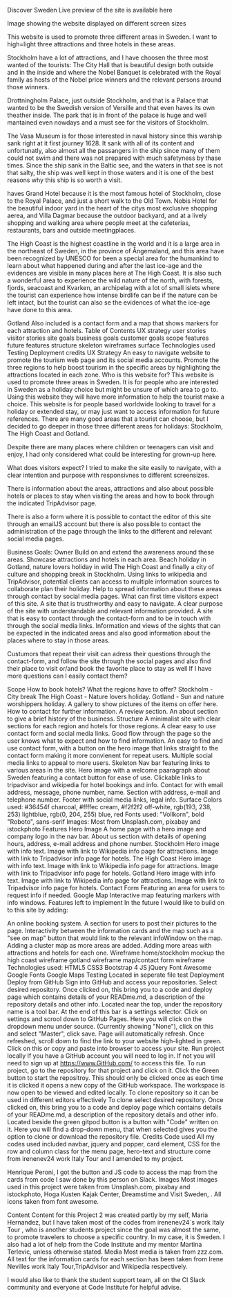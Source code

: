 Discover Sweden
Live preview of the site is available here

Image showing the website displayed on different screen sizes

This website is used to promote three different areas in Sweden. I want to high=light three attractions and three hotels in these areas.

Stockholm  have a lot of attractions, and I have choosen the three most wanted of the tourists:
The City Hall that is beautiful design both outside and in the inside and where the Nobel Banquet is celebrated with the Royal family as hosts of the Nobel price winners and the relevant persons around those winners.

Drottningholm Palace, just outside Stockholm, and that is a Palace that wanted to be the Swedish version of Versille and that even haves its own theather inside. The park that is in front of the palace is huge and well mantained even nowdays and a must see for the visitors of Stockholm.

The Vasa Museum is for those interested in naval history since this warship sank right at it first journey 1628. It sank with all of its content and unfortunatly, also almost all the passangers in the ship since many of them could not swim and there was not prepared with much safetyness by thase times. Since the ship sank in the Baltic see, and the waters in that see is not that salty, the ship was well kept in those waters and it is one of the best reasons why this ship is so worth a visit. 

haves Grand Hotel because it is the most famous hotel of Stockholm, close to the Royal Palace, and just a short walk to the Old Town. Nobis Hotel for the beautiful indoor yard in the heart of the citys most exclusive shopping aerea, and Villa Dagmar because the outdoor backyard, and at a lively shopping and walking area where people meet at the cafeterias, restaurants, bars and outside meetingplaces.

The High Coast is the highest coastline in the world and it is a large area in the northeast of Sweden, in the province of Ångemaland, and this area have been recognized by UNESCO for been a special area for the humankind to learn about what happened during and after the last ice-age and the evidences are visible in many places here at The High Coast. It is also such a wonderful area to experience the wild nature of the north, with forests, fjords, seacoast and Kvarken, an archipelag with a lot of small islets where the tourist can experience how intense birdlife can be if the nature can be left intact, but the tourist can also se the evidences of what the ice-age have done to this area. 

Gotland
Also included is a contact form and a map that shows markers for each attraction and hotels.
Table of Contents
UX
strategy
user stories
visitor stories
site goals
business goals
customer goals
scope
features
future features
structure
skeleton
wireframes
surface
Technologies used
Testing
Deployment
credits
UX
Strategy
An easy to navigate website to promote the tourism web page and its social media accounts.
Promote the three regions to help boost tourism in the specific areas by highlighting the attractions located in each zone.
Who is this website for?
This website is used to promote three areas in Sweden. It is for people who are interested in Sweden as a holiday choice but might be unsure of which area to go to. Using this website they will have more information to help the tourist make a choice.
This website is for people based worldwide looking to travel for a holiday or extended stay, or may just want to access information for future references.
There are many good areas that a tourist can choose, but I decided to go deeper in those three different areas for holidays: Stockholm, The High Coast and Gotland.

Despite there are many places where children or teenagers can visit and enjoy, I had only considered what   could be interesting for grown-up here.

What does visitors expect? I tried to make the site easily to navigate, with a clear intention and purpose with responsivnes to different screensizes.

There is information about the areas, attractions and also about possible hotels or places to stay when visiting the areas and how to book through the indicated TripAdvisor page. 

There is also a form where it is possible to contact the editor of this site through an emailJS account but there is also possible to contact the administration of the page through the links to the different and relevant social media pages.

Business Goals:
Owner
Build on and extend the awareness around these areas.
Showcase attractions and hotels in each area.
Beach holiday in Gotland, nature lovers holiday in wild The High Coast and finally a city of culture and shopping break in Stockholm.
Using links to wikipedia and TripAdvisor, potential clients can access to multiple information sources to collaborate plan their holiday.
Help to spread information about these areas through contact by social media pages.
What can first time visitors expect of this site.
A site that is trusthworthy and easy to navigate.
A clear purpose of the site with understandable and relevant information provided. A site that is easy to contact through the contact-form  and to be in touch with through the social media links.
Information and views of the sights that can be expected in the indicated areas and also good information about the places where to stay in those areas.

Custumors that repeat their visit can adress their questions through the contact-form, and follow the site through the social pages and also find their place to visit or/and book the favorite place to stay as well
If I have more questions can I easily contact them?

Scope
How to book hotels?
What the regions have to offer?
Stockholm - City break
The High Coast - Nature lovers holiday.
Gotland - Sun and nature worshippers holiday.
A gallery to show pictures of the items on offer here.
How to contact for further information.
A review section.
An about section to give a brief history of the business.
Structure
A minimalist site with clear sections for each region and hotels for those regions.
A clear easy to use contact form and social media links.
Good flow through the page so the user knows what to expect and how to find information.
An easy to find and use contact form, with a button on the hero image that links straight to the contact form making it more convienent for repeat users.
Multiple social media links to appeal to more users.
Skeleton
Nav bar featuring links to various areas in the site.
Hero image with a welcome paaragraph about Sweden featuring a contact button for ease of use.
Clickable links to tripadvisor and wikipedia for hotel bookings and info.
Contact for with email address, message, phone number, name.
Section with address, e-mail and telephone number.
Footer with social media links, legal info.
Surface
Colors used:
#36454f charcoal,
#ffffec cream,
#f2f2f2 off-white,
rgb(193, 238, 253) lightblue,
rgb(0, 204, 255) blue,
red
Fonts used:
"Vollkorn", bold
"Roboto", sans-serif
Images:
Most from Unsplash.com, pixabay and istockphoto
Features
Hero Image
A home page with a hero image and company logo in the nav bar.
About us section with details of opening hours, address, e-mail address and phone number.
Stockholm
Hero image with info text.
Image with link to Wikipedia info page for attractions.
Image with link to Tripadvisor info page for hotels.
The High Coast
Hero image with info text.
Image with link to Wikipedia info page for attractions.
Image with link to Tripadvisor info page for hotels.
Gotland
Hero image with info text.
Image with link to Wikipedia info page for attractions.
Image with link to Tripadvisor info page for hotels.
Contact Form
Featuring an area for users to request info if needed.
Google Map
Interactive map featuring markers with info windows.
Features left to implement
In the future I would like to build on to this site by adding:

An online booking system.
A section for users to post their pictures to the page.
Interactivity between the information cards and the map such as a "see on map" button that would link to the relevant infoWindow on the map.
Adding a cluster map as more areas are added.
Adding more areas with attractions and hotels for each one.
Wireframe
home/stockholm mockup
the high coast wireframe
gotland wireframe
map/contact form wireframe
Technologies used:
HTML5
CSS3
Bootstrap 4
JS
jQuery
Font Awesome
Google Fonts
Google Maps
Testing
Located in seperate file test
Deployment
Deploy from GitHub
Sign into GitHub and access your repositories.
Select desired repository.
Once clicked on, this bring you to a code and deploy page which contains details of your READme.md, a description of the repository details and other info.
Located near the top, under the repository name is a tool bar. At the end of this bar is a settings selector.
Click on settings and scrool down to GitHub Pages. Here you will click on the dropdown menu under source. (Currently showing "None"), click on this and select "Master", click save. Page will automatically refresh. Once refreshed, scroll down to find the link to your website high-lighted in green.
Click on this or copy and paste into browser to access your site.
Run project locally
If you have a GitHub account you will need to log in. If not you will need to sign up at https://www.GitHub.com/ to access this file.
To run project, go to the repository for that project and click on it.
Click the Green button to start the repositroy. This should only be clicked once as each time it is clicked it opens a new copy of the GitHub workspace.
The workspace is now open to be viewed and edited locally.
To clone repository so it can be used in different editors effectively
To clone select desired repository.
Once clicked on, this bring you to a code and deploy page which contains details of your READme.md, a description of the repository details and other info.
Located beside the green gitpod button is a button with "Code" written on it. Here you will find a drop-down menu, that when selected gives you the option to clone or download the repository file.
Credits
Code used
All my codes used included navbar, jquery and popper, card element, CSS for the row and column class for the menu page, hero-text and structure come from irenenev24 work Italy Tour and I amended to my project. 

Henrique Peroni, I got the button and JS code to access the map from the cards from code I saw done by this person on Slack.
Images
Most images used in this project were taken from Unsplash.com, pixabay and istockphoto, Hoga Kusten Kajak Center, Dreamstime and Visit Sweden, .
All icons taken from font awesome.

Content
Content for this Project 2 was created partly by my self, Maria Hernandez, but I have taken most of the codes from irenenev24´s work Italy Tour , who is another students project since the goal was almost the same, to promote travelers to choose a specific country. In my case, it is Sweden. I also had a lot of help from the Code Institute and my mentor Martina Terlevic, unless otherwise stated.
Media
Most media is taken from zzz.com.
All text for the information cards for each section has been taken from Irene Nevilles work Italy Tour,TripAdvisor and Wikipedia respectively.

I would also like to thank the student support team, all on the CI Slack community and everyone at Code Institute for helpful advise.